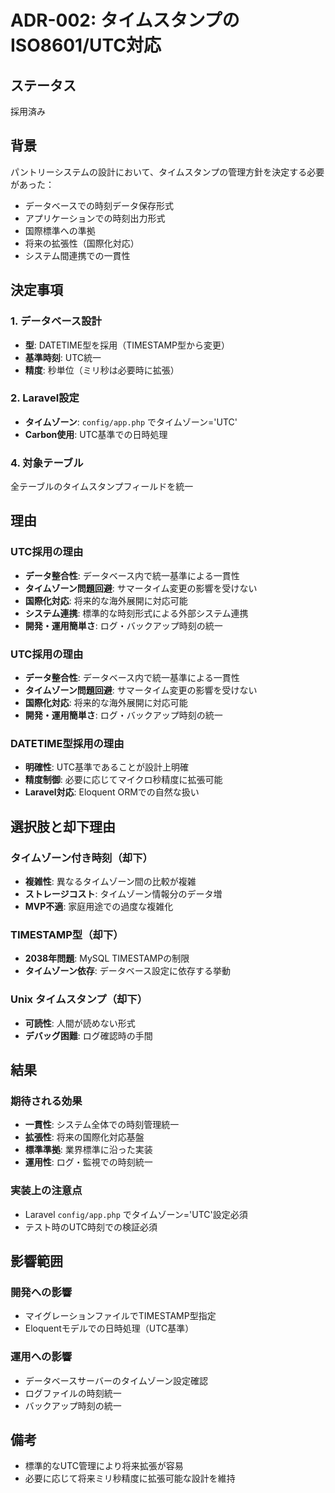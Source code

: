 # ADR-002: タイムスタンプのISO8601/UTC対応

## ステータス

採用済み

## 背景

パントリーシステムの設計において、タイムスタンプの管理方針を決定する必要があった：

- データベースでの時刻データ保存形式
- アプリケーションでの時刻出力形式
- 国際標準への準拠
- 将来の拡張性（国際化対応）
- システム間連携での一貫性

## 決定事項

### 1. データベース設計
- **型**: DATETIME型を採用（TIMESTAMP型から変更）
- **基準時刻**: UTC統一
- **精度**: 秒単位（ミリ秒は必要時に拡張）

### 2. Laravel設定
- **タイムゾーン**: `config/app.php` でタイムゾーン='UTC'
- **Carbon使用**: UTC基準での日時処理


### 4. 対象テーブル
全テーブルのタイムスタンプフィールドを統一

## 理由

### UTC採用の理由
- **データ整合性**: データベース内で統一基準による一貫性
- **タイムゾーン問題回避**: サマータイム変更の影響を受けない
- **国際化対応**: 将来的な海外展開に対応可能
- **システム連携**: 標準的な時刻形式による外部システム連携
- **開発・運用簡単さ**: ログ・バックアップ時刻の統一

### UTC採用の理由
- **データ整合性**: データベース内で統一基準による一貫性
- **タイムゾーン問題回避**: サマータイム変更の影響を受けない
- **国際化対応**: 将来的な海外展開に対応可能
- **開発・運用簡単さ**: ログ・バックアップ時刻の統一

### DATETIME型採用の理由
- **明確性**: UTC基準であることが設計上明確
- **精度制御**: 必要に応じてマイクロ秒精度に拡張可能
- **Laravel対応**: Eloquent ORMでの自然な扱い

## 選択肢と却下理由

### タイムゾーン付き時刻（却下）
- **複雑性**: 異なるタイムゾーン間の比較が複雑
- **ストレージコスト**: タイムゾーン情報分のデータ増
- **MVP不適**: 家庭用途での過度な複雑化

### TIMESTAMP型（却下）
- **2038年問題**: MySQL TIMESTAMPの制限
- **タイムゾーン依存**: データベース設定に依存する挙動

### Unix タイムスタンプ（却下）
- **可読性**: 人間が読めない形式
- **デバッグ困難**: ログ確認時の手間

## 結果

### 期待される効果
- **一貫性**: システム全体での時刻管理統一
- **拡張性**: 将来の国際化対応基盤
- **標準準拠**: 業界標準に沿った実装
- **運用性**: ログ・監視での時刻統一

### 実装上の注意点
- Laravel `config/app.php` でタイムゾーン='UTC'設定必須
- テスト時のUTC時刻での検証必須

## 影響範囲

### 開発への影響
- マイグレーションファイルでTIMESTAMP型指定
- Eloquentモデルでの日時処理（UTC基準）

### 運用への影響
- データベースサーバーのタイムゾーン設定確認
- ログファイルの時刻統一
- バックアップ時刻の統一

## 備考

- 標準的なUTC管理により将来拡張が容易
- 必要に応じて将来ミリ秒精度に拡張可能な設計を維持
